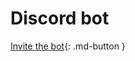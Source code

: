# Discord bot

[Invite the bot](https://discord.com/api/oauth2/authorize?client_id=509851616216875019&permissions=52224&scope=bot){: .md-button }
